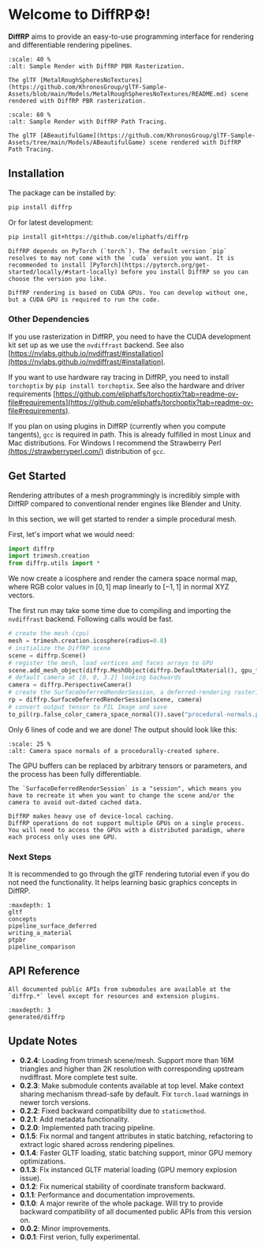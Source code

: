 # Welcome to DiffRP⚙️!

**DiffRP** aims to provide an easy-to-use programming interface for rendering and differentiable rendering pipelines.

```{figure} assets/spheres-nvdraa-4xssaa.jpg
:scale: 40 %
:alt: Sample Render with DiffRP PBR Rasterization.

The glTF [MetalRoughSpheresNoTextures](https://github.com/KhronosGroup/glTF-Sample-Assets/blob/main/Models/MetalRoughSpheresNoTextures/README.md) scene rendered with DiffRP PBR rasterization.
```

&NewLine;

```{figure} assets/game-1024spp-denoised.jpg
:scale: 60 %
:alt: Sample Render with DiffRP Path Tracing.

The glTF [ABeautifulGame](https://github.com/KhronosGroup/glTF-Sample-Assets/tree/main/Models/ABeautifulGame) scene rendered with DiffRP Path Tracing.
```

## Installation

The package can be installed by:

```bash
pip install diffrp
```

Or for latest development:

```bash
pip install git+https://github.com/eliphatfs/diffrp
```

```{note}
DiffRP depends on PyTorch (`torch`). The default version `pip` resolves to may not come with the `cuda` version you want. It is recommended to install [PyTorch](https://pytorch.org/get-started/locally/#start-locally) before you install DiffRP so you can choose the version you like.
```

```{note}
DiffRP rendering is based on CUDA GPUs. You can develop without one, but a CUDA GPU is required to run the code.
```

### Other Dependencies

If you use rasterization in DiffRP, you need to have the CUDA development kit set up as we use the `nvdiffrast` backend. See also [https://nvlabs.github.io/nvdiffrast/#installation](https://nvlabs.github.io/nvdiffrast/#installation).

If you want to use hardware ray tracing in DiffRP, you need to install `torchoptix` by `pip install torchoptix`. See also the hardware and driver requirements [https://github.com/eliphatfs/torchoptix?tab=readme-ov-file#requirements](https://github.com/eliphatfs/torchoptix?tab=readme-ov-file#requirements).

If you plan on using plugins in DiffRP (currently when you compute tangents), `gcc` is required in path. This is already fulfilled in most Linux and Mac distributions. For Windows I recommend the Strawberry Perl [(https://strawberryperl.com/)](https://strawberryperl.com/) distribution of `gcc`.

## Get Started

Rendering attributes of a mesh programmingly is incredibly simple with DiffRP compared to conventional render engines like Blender and Unity.

In this section, we will get started to render a simple procedural mesh.

First, let's import what we would need:

```python
import diffrp
import trimesh.creation
from diffrp.utils import *
```

We now create a icosphere and render the camera space normal map, where RGB color values in $[0, 1]$ map linearly to $[-1, 1]$ in normal XYZ vectors.

The first run may take some time due to compiling and importing the `nvdiffrast` backend. Following calls would be fast.

```python
# create the mesh (cpu)
mesh = trimesh.creation.icosphere(radius=0.8)
# initialize the DiffRP scene
scene = diffrp.Scene()
# register the mesh, load vertices and faces arrays to GPU
scene.add_mesh_object(diffrp.MeshObject(diffrp.DefaultMaterial(), gpu_f32(mesh.vertices), gpu_i32(mesh.faces)))
# default camera at [0, 0, 3.2] looking backwards
camera = diffrp.PerspectiveCamera()
# create the SurfaceDeferredRenderSession, a deferred-rendering rasterization pipeline session
rp = diffrp.SurfaceDeferredRenderSession(scene, camera)
# convert output tensor to PIL Image and save
to_pil(rp.false_color_camera_space_normal()).save("procedural-normals.png")
```

Only 6 lines of code and we are done! The output should look like this:

```{figure} assets/procedural-normals.png
:scale: 25 %
:alt: Camera space normals of a procedurally-created sphere.
```

The GPU buffers can be replaced by arbitrary tensors or parameters, and the process has been fully differentiable.

```{important}
The `SurfaceDeferredRenderSession` is a "session", which means you have to recreate it when you want to change the scene and/or the camera to avoid out-dated cached data.
```

```{note}
DiffRP makes heavy use of device-local caching.
DiffRP operations do not support multiple GPUs on a single process.
You will need to access the GPUs with a distributed paradigm, where each process only uses one GPU.
```

### Next Steps

It is recommended to go through the glTF rendering tutorial even if you do not need the functionality. It helps learning basic graphics concepts in DiffRP.

```{toctree}
:maxdepth: 1
gltf
concepts
pipeline_surface_deferred
writing_a_material
ptpbr
pipeline_comparison
```

## API Reference

```{note}
All documented public APIs from submodules are available at the `diffrp.*` level except for resources and extension plugins.
```

```{toctree}
:maxdepth: 3
generated/diffrp
```

## Update Notes

+ **0.2.4**: Loading from trimesh scene/mesh. Support more than 16M triangles and higher than 2K resolution with corresponding upstream nvdiffrast. More complete test suite.
+ **0.2.3**: Make submodule contents available at top level. Make context sharing mechanism thread-safe by default. Fix `torch.load` warnings in newer torch versions.
+ **0.2.2**: Fixed backward compatibility due to `staticmethod`.
+ **0.2.1**: Add metadata functionality.
+ **0.2.0**: Implemented path tracing pipeline.
+ **0.1.5**: Fix normal and tangent attributes in static batching, refactoring to extract logic shared across rendering pipelines.
+ **0.1.4**: Faster GLTF loading, static batching support, minor GPU memory optimizations.
+ **0.1.3**: Fix instanced GLTF material loading (GPU memory explosion issue).
+ **0.1.2**: Fix numerical stability of coordinate transform backward.
+ **0.1.1**: Performance and documentation improvements.
+ **0.1.0**: A major rewrite of the whole package. Will try to provide backward compatibility of all documented public APIs from this version on.
+ **0.0.2**: Minor improvements.
+ **0.0.1**: First verion, fully experimental.
